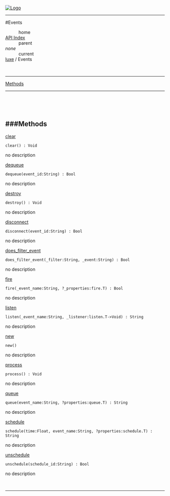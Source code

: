 
[![Logo](../../images/logo.png)](../../index.html)

---

#Events


&emsp;&emsp;&emsp;home   
[API Index](../../api/index.html#luxe)   
&emsp;&emsp;&emsp;parent    
_none_   
&emsp;&emsp;&emsp;current    
[luxe](./) / Events

<br/>

---


[Methods](#Methods)   


---

&nbsp;   

&nbsp;   

<a class="lift" name="Methods" ></a>
###Methods   
---
<a class="lift" name="clear" href="#clear">clear</a>



`clear() : Void`

<span class="small_desc_flat"> no description </span>   

<a class="lift" name="dequeue" href="#dequeue">dequeue</a>



`dequeue(event_id:String) : Bool`

<span class="small_desc_flat"> no description </span>   

<a class="lift" name="destroy" href="#destroy">destroy</a>



`destroy() : Void`

<span class="small_desc_flat"> no description </span>   

<a class="lift" name="disconnect" href="#disconnect">disconnect</a>



`disconnect(event_id:String) : Bool`

<span class="small_desc_flat"> no description </span>   

<a class="lift" name="does_filter_event" href="#does_filter_event">does_filter_event</a>



`does_filter_event(_filter:String, _event:String) : Bool`

<span class="small_desc_flat"> no description </span>   

<a class="lift" name="fire" href="#fire">fire</a>



`fire(_event_name:String, ?_properties:fire.T) : Bool`

<span class="small_desc_flat"> no description </span>   

<a class="lift" name="listen" href="#listen">listen</a>



`listen(_event_name:String, _listener:listen.T->Void) : String`

<span class="small_desc_flat"> no description </span>   

<a class="lift" name="new" href="#new">new</a>



`new() `

<span class="small_desc_flat"> no description </span>   

<a class="lift" name="process" href="#process">process</a>



`process() : Void`

<span class="small_desc_flat"> no description </span>   

<a class="lift" name="queue" href="#queue">queue</a>



`queue(event_name:String, ?properties:queue.T) : String`

<span class="small_desc_flat"> no description </span>   

<a class="lift" name="schedule" href="#schedule">schedule</a>



`schedule(time:Float, event_name:String, ?properties:schedule.T) : String`

<span class="small_desc_flat"> no description </span>   

<a class="lift" name="unschedule" href="#unschedule">unschedule</a>



`unschedule(schedule_id:String) : Bool`

<span class="small_desc_flat"> no description </span>   



&nbsp;
&nbsp;
&nbsp;

---  


&nbsp;   
&nbsp;   